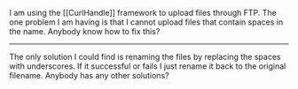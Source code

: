 I am using the [[CurlHandle]] framework to upload files through FTP. The one problem I am having is that I cannot upload files that contain spaces in the name. Anybody know how to fix this?

----

The only solution I could find is renaming the files by replacing the spaces with underscores. If it successful or fails I just rename it back to the original filename. Anybody has any other solutions?